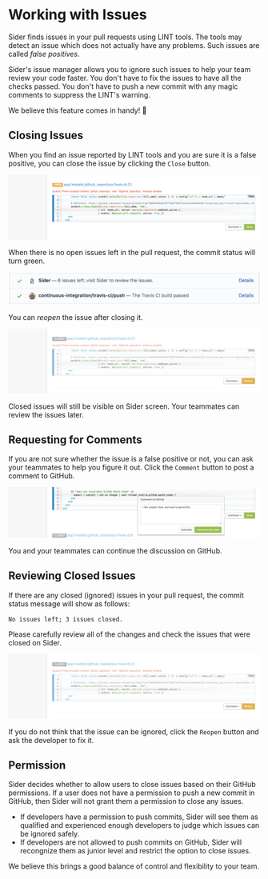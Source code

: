 # Working with Issues

Sider finds issues in your pull requests using LINT tools. The tools may detect an issue which does not actually have any problems. Such issues are called _false positives_.

Sider's issue manager allows you to ignore such issues to help your team review your code faster. You don't have to fix the issues to have all the checks passed. You don't have to push a new commit with any magic comments to suppress the LINT's warning.

We believe this feature comes in handy! 💪

## Closing Issues
When you find an issue reported by LINT tools and you are sure it is a false positive, you can close the issue by clicking the `Close` button.

![Closing issues](../.gitbook/assets/issues-close.png)

When there is no open issues left in the pull request, the commit status will turn green.

![PR status](../.gitbook/assets/pr-status.png)

You can _reopen_ the issue after closing it.

![Reopening issues](../.gitbook/assets/issues-reopen.png)

Closed issues will still be visible on Sider screen. Your teammates can review the issues later.

## Requesting for Comments
If you are not sure whether the issue is a false positive or not, you can ask your teammates to help you figure it out. Click the `Comment` button to post a comment to GitHub.

![Issue comments](../.gitbook/assets/issues-comment.png)

You and your teammates can continue the discussion on GitHub.

## Reviewing Closed Issues
If there are any closed (ignored) issues in your pull request, the commit status message will show as follows:

```
No issues left; 3 issues closed.
```

Please carefully review all of the changes and check the issues that were closed on Sider.

![Reopening issues](../.gitbook/assets/issues-reopen.png)

If you do not think that the issue can be ignored, click the `Reopen` button and ask the developer to fix it.

## Permission
Sider decides whether to allow users to close issues based on their GitHub permissions. If a user does not have a permission to push a new commit in GitHub, then Sider will not grant them a permission to close any issues.

* If developers have a permission to push commits, Sider will see them as qualified and experienced enough developers to judge which issues can be ignored safely.
* If developers are not allowed to push commits on GitHub, Sider will recongnize them as junior level and restrict the option to close issues.

We believe this brings a good balance of control and flexibility to your team.